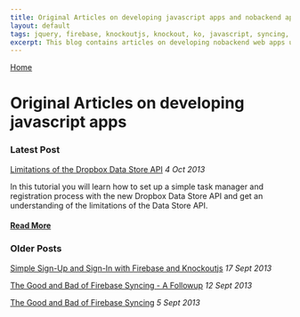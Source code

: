 ```yaml
---
title: Original Articles on developing javascript apps and nobackend apps
layout: default
tags: jquery, firebase, knockoutjs, knockout, ko, javascript, syncing, nobackend, pouchdb, bootstrap, html5, css3, angular, ember, backbone, backendless
excerpt: This blog contains articles on developing nobackend web apps using new services like firebase, PouchDB, knockout, ember, angular and bootstrap. A backend server is no longer required. You can create full web apps with just plain simple javascript. Node, npm, server side js is a thing of the past.
---
```

[Home](http://nigelkelly.github.io)

# Original Articles on developing javascript apps

### Latest Post

[Limitations of the Dropbox Data Store API](http://nigelkelly.github.io/dropbox-data-store-tutorial.html) *4 Oct 2013*  

In this tutorial you will learn how to set up a simple task manager and registration process with the new Dropbox Data Store API 
and get an understanding of the limitations of the Data Store API.

#### [Read More](http://nigelkelly.github.io/dropbox-data-store-tutorial.html)


### Older Posts

[Simple Sign-Up and Sign-In with Firebase and Knockoutjs](http://nigelkelly.github.io/simple-signup-and-signin-with-firebase-and-knockout.html) *17 Sept 2013* 

[The Good and Bad of Firebase Syncing - A Followup](http://nigelkelly.github.io/the-good-and-bad-parts-of-firebase-syncing-part2.html) *12 Sept 2013* 

[The Good and Bad of Firebase Syncing](http://nigelkelly.github.io/the-good-and-bad-parts-of-firebase-syncing-part1.html) *5 Sept 2013* 

<!--
*12 Sept 2013* [Firebase Syncing the RESTful way](http://nigelkelly.github.io/)
*12 Sept 2013* [Firebase .on() Vs .once()](http://nigelkelly.github.io/)
*12 Sept 2013* [Real time syncing with PouchDB](http://nigelkelly.github.io/)
*12 Sept 2013* [King of real time syncing: Firebase Vs PouchDB](http://nigelkelly.github.io/)
*12 Sept 2013* [Email Collection App with PouchDB](http://nigelkelly.github.io/)
*12 Sept 2013* [Sortable Task Manager with Firebase and knockoutjs](http://nigelkelly.github.io/)
*12 Sept 2013* [Sortable Kanban with Firebase and knockoutjs](http://nigelkelly.github.io/)
*12 Sept 2013* [User Sign Up and Sign On with Firebase and knockoutjs](http://nigelkelly.github.io/)
*12 Sept 2013* [knockoutjsjs - Communications and messaging between multiple View Models](http://nigelkelly.github.io/)
*12 Sept 2013* [autoboot](http://nigelkelly.github.io/)
-->